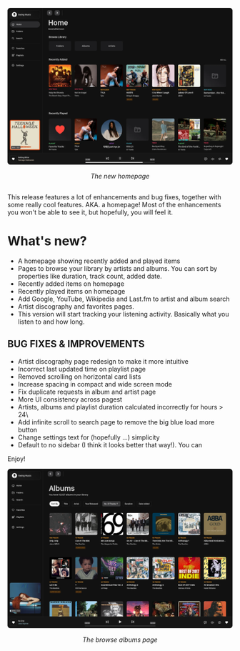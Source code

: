 ![The new homepage](./images/homepage.webp)
*<div align="center">The new homepage</div>*

## 

This release features a lot of enhancements and bug fixes, together with some really cool features. AKA. a homepage! Most of the enhancements you won't be able to see it, but hopefully, you will feel it.

# What's new?

- A homepage showing recently added and played items
- Pages to browse your library by artists and albums. You can sort by properties like duration, track count, added date.
- Recently added items on homepage
- Recently played items on homepage
- Add Google, YouTube, Wikipedia and Last.fm to artist and album search
- Artist discography and favorites pages.
- This version will start tracking your listening activity. Basically what you listen to and how long.

## BUG FIXES & IMPROVEMENTS

- Artist discography page redesign to make it more intuitive
- Incorrect last updated time on playlist page
- Removed scrolling on horizontal card lists
- Increase spacing in compact and wide screen mode
- Fix duplicate requests in album and artist page
- More UI consistency across pagest
- Artists, albums and playlist duration calculated incorrectly for hours > 24\
- Add infinite scroll to search page to remove the big blue load more button
- Change settings text for (hopefully ...) simplicity
- Default to no sidebar (I think it looks better that way!). You can

Enjoy!

![The browse albums page](./images/albumlist.webp)
*<div align="center">The browse albums page</div>*
